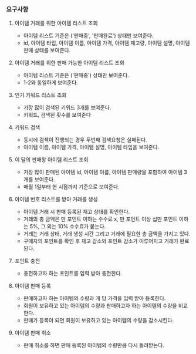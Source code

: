 ### 요구사항

1. 아이템 거래를 위한 아이템 리스트 조회
    - 아이템 리스트 기준은 ('판매중', '판매완료') 상태만 보여준다.
    - id, 아이템 타입, 아이템 이름, 아이템 가격, 아이템 재고량, 아이템 설명, 아이템 판매 상태를 보여준다.


2. 아이템 거래를 위한 판매 가능한 아이템 리스트 조회
   - 아이템 리스트 기준은 ('판매중') 상태만 보여준다.
   - 1-2와 동일하게 보여준다.


3. 인기 키워드 리스트 조회
   - 가장 많이 검색된 키워드 3개를 보여준다.
   - 키워드, 검색된 횟수를 보여준다


4. 키워드 검색
   - 동시에 검색이 진행되는 경우 두번째 검색요청은 실패된다.
   - 아이템 이름, 아이템 가격, 아이템 설명, 아이템 타입을 보여준다.


5. 이 달의 판매왕 아이템 리스트 조회
   - 가장 많이 판매된 아이템 id, 아이템 이름, 아이템 판매량을 포함하여 아이템 3개를 보여준다.
   - 매월 1일부터 현 시점까지 기준으로 보여준다.


6. 아이템 번호 리스트를 받아 거래를 생성
   - 아이템 거래 시 판매 등록된 재고 상태를 확인한다.
   - 거래의 총 금액은 만 포인트 이하는 수수료 x, 만 포인트 이상 십만 포인트 이하는 5%, 그 외는 10% 수수료가 붙는다.
   - 거래는 거래 상태, 거래 생성 시간 그리고 거래에 필요한 총 금액을 가지고 있다.  
   - 구매자의 포인트를 확인 후 재고 감소와 포인트 감소가 이루어지고 거래가 완료된다.


7. 포인트 충전
   - 충전하고자 하는 포인트를 입력 받아 충전한다.


8. 아이템 판매 등록
   - 판매하고자 하는 아이템의 수량과 개 당 가격을 입력 받아 등록한다.
   - 회원이 보유하고 있는 아이템의 수량과 판매하고자 하는 아이템의 수량을 비교한다.
   - 판매가 등록이 되면 회원이 보유하고 있는 아이템의 수량을 감소시킨다.


9. 아이템 판매 취소
   - 판매 취소를 하면 판매 등록된 아이템의 수량만큼 다시 돌려받는다.